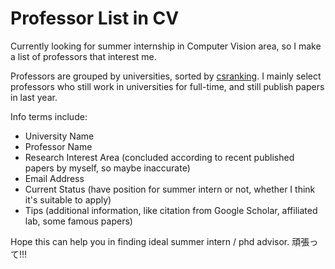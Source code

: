 # Professor List in CV
Currently looking for summer internship in Computer Vision area, so I make a list of professors that interest me.  
  
Professors are grouped by universities, sorted by [csranking](http://csrankings.org/). I mainly select professors who still work in universities for full-time, and still publish papers in last year.  
  
Info terms include:  
- University Name
- Professor Name
- Research Interest Area (concluded according to recent published papers by myself, so maybe inaccurate)
- Email Address
- Current Status (have position for summer intern or not, whether I think it's suitable to apply)
- Tips (additional information, like citation from Google Scholar, affiliated lab, some famous papers)
  
  
Hope this can help you in finding ideal summer intern / phd advisor. 頑張って!!!
